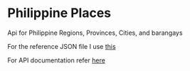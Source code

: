 # Philippine Places
Api for Philippine Regions, Provinces, Cities, and barangays

For the reference JSON file I use [this](https://github.com/clavearnel/philippines-region-province-citymun-brgy/tree/master/json)

For API documentation refer [here](https://app.swaggerhub.com/apis-docs/ntabin/PhilippinePlaces/1.0.0-oas3)

